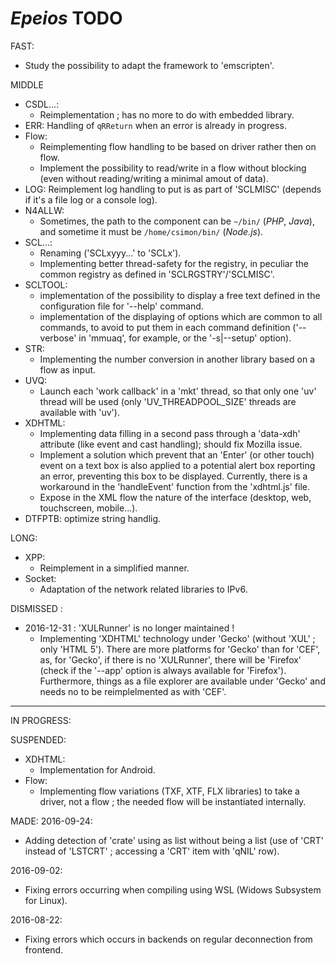 # *Epeios* TODO

FAST:
- Study the possibility to adapt the framework to 'emscripten'.

MIDDLE
- CSDL...:
	- Reimplementation ; has no more to do with embedded library.
- ERR:
	Handling of `qRReturn` when an error is already in progress.
- Flow:
	- Reimplementing flow handling to be based on driver rather then on flow.
	- Implement the possibility to read/write in a flow without blocking (even without reading/writing a minimal amout of data).
- LOG:
	Reimplement log handling to put is as part of 'SCLMISC' (depends if it's a file log or a console log).
- N4ALLW:
  - Sometimes, the path to the component can be `~/bin/` (*PHP*, *Java*), and sometime it must be `/home/csimon/bin/` (*Node.js*).
- SCL...:
	- Renaming ('SCLxyyy...' to 'SCLx').
	- Implementing better thread-safety for the registry, in peculiar the common registry as defined in 'SCLRGSTRY'/'SCLMISC'.
- SCLTOOL:
	- implementation of the possibility to display a free text defined in the configuration file for '--help' command.
	- implementation of the displaying of options which are common to all commands, to avoid to put them in each command definition
	  ('--verbose' in 'mmuaq', for example, or the '-s|--setup' option).
- STR:
	- Implementing the number conversion in another library based on a flow as input.
- UVQ:
	- Launch each 'work callback' in a 'mkt' thread, so that only one 'uv' thread will be used (only 'UV_THREADPOOL_SIZE' threads are available with 'uv').
- XDHTML:
	- Implementing data filling in a second pass through a 'data-xdh' attribute (like event and cast handling); should fix Mozilla issue.
	- Implement a solution which prevent that an 'Enter' (or other touch) event on a text box is also applied to a potential alert box reporting an error,
	  preventing this box to be displayed. Currently, there is a workaround in the 'handleEvent' function from the 'xdhtml.js' file.
	- Expose in the XML flow the nature of the interface (desktop, web, touchscreen, mobile...).
- DTFPTB: optimize string handlig.


LONG:
- XPP:
	- Reimplement in a simplified manner.
- Socket:
	- Adaptation of the network related libraries to IPv6.

DISMISSED :
- 2016-12-31 : 'XULRunner' is no longer maintained !
  - Implementing 'XDHTML' technology under 'Gecko' (without 'XUL' ; only 'HTML 5'). There are more platforms for 'Gecko' than for 'CEF', as,
    for 'Gecko', if there is no 'XULRunner', there will be 'Firefox' (check if the '--app' option is always available for 'Firefox').
    Furthermore, things as a file explorer are available under 'Gecko' and needs no to be reimplelmented as with 'CEF'.



--------------------------------------------------------------------

IN PROGRESS:

SUSPENDED:
- XDHTML:
	- Implementation for Android.
- Flow:
	- Implementing flow variations (TXF, XTF, FLX libraries) to take a driver, not a flow ; the needed flow will be instantiated internally.

	
MADE:
2016-09-24:
- Adding detection of 'crate' using as list without being a list (use of 'CRT' instead of 'LSTCRT' ; accessing a 'CRT' item with 'qNIL' row).

2016-09-02:
- Fixing errors occurring when compiling using WSL (Widows Subsystem for Linux).

2016-08-22:
- Fixing errors which occurs in backends on regular deconnection from frontend.

